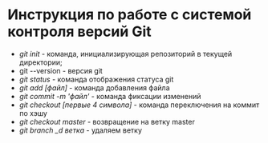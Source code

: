 # Инструкция по работе с системой контроля версий Git

* *git init* - команда, инициализирующая репозиторий в текущей директории;
* git --version - версия git 
* *git status* - команда отображения статуса git
* *git add [файл]* - команда добавления файла
* *git commit -m 'файл'* - команда фиксации изменений
* *git checkout [первые 4 символа]* - команда переключения на коммит по хэшу 
* *git checkout master* - возвращение на ветку master
* *git branch _d ветка* - удаляем ветку